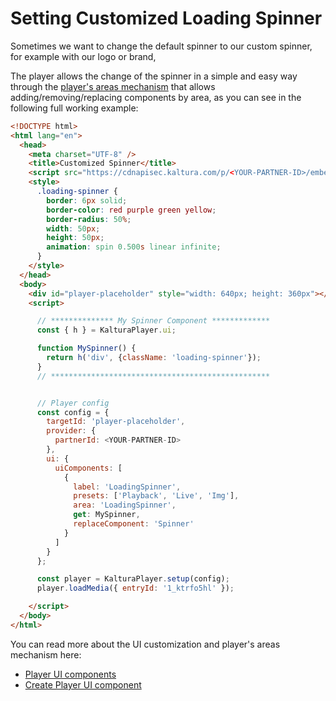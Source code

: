 
# Setting Customized Loading Spinner

Sometimes we want to change the default spinner to our custom spinner, for example with our logo or brand,

The player allows the change of the spinner in a simple and easy way through the [player's areas mechanism](./ui-components.md) that allows adding/removing/replacing components by area,
as you can see in the following full working example:

```html
<!DOCTYPE html>
<html lang="en">
  <head>
    <meta charset="UTF-8" />
    <title>Customized Spinner</title>
    <script src="https://cdnapisec.kaltura.com/p/<YOUR-PARTNER-ID>/embedPlaykitJs/uiconf_id/<YOUR-UICONF-ID>"></script>
    <style>
      .loading-spinner {
        border: 6px solid;
        border-color: red purple green yellow;
        border-radius: 50%;
        width: 50px;
        height: 50px;
        animation: spin 0.500s linear infinite;
      }
    </style>
  </head>
  <body>
    <div id="player-placeholder" style="width: 640px; height: 360px"></div>
    <script>

      // ************** My Spinner Component *************
      const { h } = KalturaPlayer.ui;

      function MySpinner() {
        return h('div', {className: 'loading-spinner'});
      }
      // *************************************************


      // Player config
      const config = {
        targetId: 'player-placeholder',
        provider: {
          partnerId: <YOUR-PARTNER-ID>
        },
        ui: {
          uiComponents: [
            {
              label: 'LoadingSpinner',
              presets: ['Playback', 'Live', 'Img'],
              area: 'LoadingSpinner',
              get: MySpinner,
              replaceComponent: 'Spinner'
            }
          ]
        }
      };

      const player = KalturaPlayer.setup(config);
      player.loadMedia({ entryId: '1_ktrfo5hl' });

    </script>
  </body>
</html>
```

You can read more about the UI customization and player's areas mechanism here:

- [Player UI components](./ui-components.md)
- [Create Player UI component](./create-ui-component.md)

